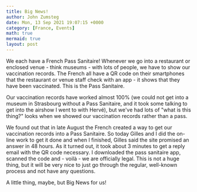 ```yaml
---
title: Big News!
author: John Zumsteg
date: Mon, 13 Sep 2021 19:07:15 +0000
category: [France, Events]
math: true
mermaid: true
layout: post
---
```

We each have a French Pass Sanitaire! Whenever we go into a restaurant or enclosed venue - think museums - with lots of people, we have to show our vaccination records. The French all have a QR code on their smartphones that the restaurant or venue staff check with an app - it shows that they have been vaccinated. This is the Pass Sanitaire.

Our vaccination records have worked almost 100% (we could not get into a museum in Strasbourg without a Pass Sanitaire, and it took some talking to get into the airshow I went to with Hervé), but we've had lots of "what is this thing?" looks when we showed our vaccination records rather than a pass. 

We found out that in late August the French created a way to get our vaccination records into a Pass Sanitaire. So today Gilles and I did the on-line work to get it done and when I finished, Gilles said the site promised an answer in 48 hours. As it turned out, it took about 3 minutes to get a reply email with the QR code necessary. I downloaded the pass sanitaire app, scanned the code and - voilà - we are officially legal. This is not a huge thing, but it will be very nice to just go through the regular, well-known process and not have any questions.

A little thing, maybe, but Big News for us!
